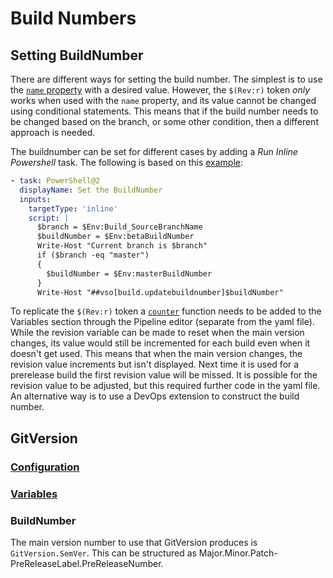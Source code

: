 # Build Numbers

## Setting BuildNumber

There are different ways for setting the build number. The simplest is to use the [`name` property](https://docs.microsoft.com/en-us/azure/devops/pipelines/process/run-number?view=azure-devops&tabs=yaml) with a desired value.
However, the `$(Rev:r)` token *only* works when used with the `name` property, and its value cannot be changed using conditional statements.
This means that if the build number needs to be changed based on the branch, or some other condition, then a different approach is needed.

The buildnumber can be set for different cases by adding a *Run Inline Powershell* task. The following is based on this [example](https://stackoverflow.com/a/59366731/1926027):

```yaml
- task: PowerShell@2
  displayName: Set the BuildNumber
  inputs:
    targetType: 'inline'
    script: |
      $branch = $Env:Build_SourceBranchName
      $buildNumber = $Env:betaBuildNumber
      Write-Host "Current branch is $branch"
      if ($branch -eq "master")
      {
        $buildNumber = $Env:masterBuildNumber
      }
      Write-Host "##vso[build.updatebuildnumber]$buildNumber"
```

To replicate the `$(Rev:r)` token a [`counter`](https://docs.microsoft.com/en-us/azure/devops/pipelines/process/expressions?view=azure-devops#functions) function needs to be added to the Variables section through the Pipeline editor (separate from the yaml file).
While the revision variable can be made to reset when the main version changes, its value would still be incremented for each build even when it doesn't get used.
This means that when the main version changes, the revision value increments but isn't displayed. Next time it is used for a prerelease build the first revision value will be missed.
It is possible for the revision value to be adjusted, but this required further code in the yaml file.
An alternative way is to use a DevOps extension to construct the build number.

## GitVersion

### [Configuration](https://gitversion.net/docs/configuration)

### [Variables](https://gitversion.net/docs/more-info/variables)

### BuildNumber

The main version number to use that GitVersion produces is `GitVersion.SemVer`.
This can be structured as Major.Minor.Patch-PreReleaseLabel.PreReleaseNumber.
